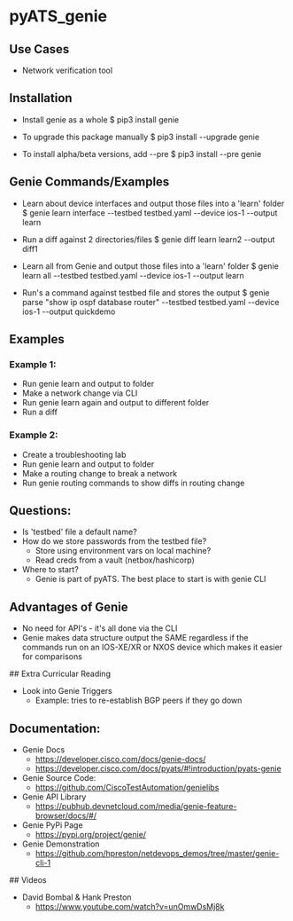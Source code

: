 # pyATS_genie

## Use Cases
- Network verification tool

## Installation
- Install genie as a whole
$ pip3 install genie

- To upgrade this package manually
$ pip3 install --upgrade genie

- To install alpha/beta versions, add --pre
$ pip3 install --pre genie


## Genie Commands/Examples
- Learn about device interfaces and output those files into a 'learn' folder
$ genie learn interface --testbed testbed.yaml --device ios-1 --output learn

- Run a diff against 2 directories/files
$ genie diff learn learn2 --output diff1

- Learn all from Genie and output those files into a 'learn' folder
$ genie learn all --testbed testbed.yaml --device ios-1 --output learn

- Run's a command against testbed file and stores the output
$ genie parse "show ip ospf database router" --testbed testbed.yaml --device ios-1 --output quickdemo


## Examples

### Example 1:
- Run genie learn and output to folder
- Make a network change via CLI
- Run genie learn again and output to different folder
- Run a diff

### Example 2:
- Create a troubleshooting lab
- Run genie learn and output to folder
- Make a routing change to break a network
- Run genie routing commands to show diffs in routing change


## Questions:
- Is 'testbed' file a default name?
- How do we store passwords from the testbed file?
    - Store using environment vars on local machine?
    - Read creds from a vault (netbox/hashicorp)
- Where to start?
    - Genie is part of pyATS. The best place to start is with genie CLI


## Advantages of Genie
- No need for API's - it's all done via the CLI
- Genie makes data structure output the SAME regardless if the commands run on an IOS-XE/XR or NXOS device which makes it easier for comparisons


## Extra Curricular Reading
- Look into Genie Triggers
    - Example: tries to re-establish BGP peers if they go down


## Documentation:
- Genie Docs
    - https://developer.cisco.com/docs/genie-docs/
    - https://developer.cisco.com/docs/pyats/#!introduction/pyats-genie
- Genie Source Code:
    - https://github.com/CiscoTestAutomation/genielibs
- Genie API Library
    - https://pubhub.devnetcloud.com/media/genie-feature-browser/docs/#/
- Genie PyPi Page
    - https://pypi.org/project/genie/
- Genie Demonstration
    - https://github.com/hpreston/netdevops_demos/tree/master/genie-cli-1


## Videos
- David Bombal & Hank Preston
    - https://www.youtube.com/watch?v=unOmwDsMj8k